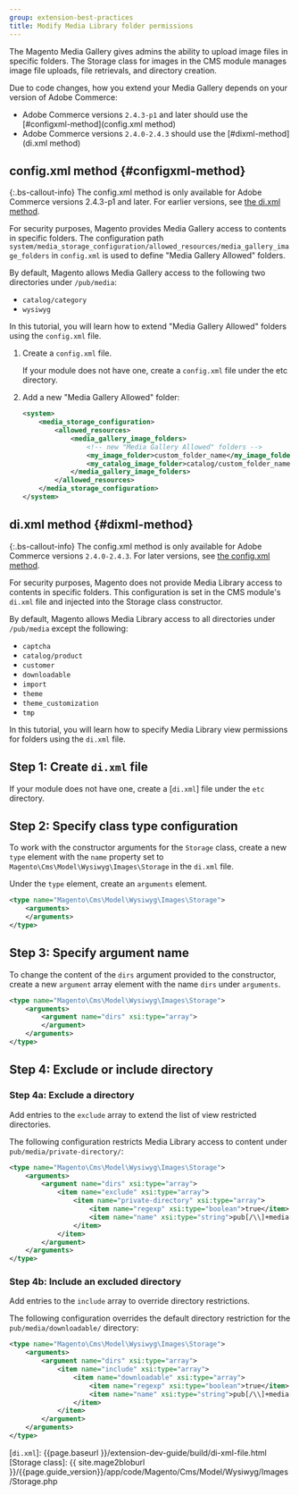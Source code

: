 ```yaml
---
group: extension-best-practices
title: Modify Media Library folder permissions
---
```


The Magento Media Gallery gives admins the ability to upload image files in specific folders. The Storage class for images in the CMS module manages image file uploads, file retrievals, and directory creation.

Due to code changes, how you extend your Media Gallery depends on your version of Adobe Commerce:

- Adobe Commerce versions `2.4.3-p1` and later should use the [#configxml-method](config.xml method)
- Adobe Commerce versions `2.4.0-2.4.3` should use the [#dixml-method](di.xml method)

## config.xml method {#configxml-method}

{:.bs-callout-info}
The config.xml method is only available for Adobe Commerce versions 2.4.3-p1 and later. For earlier versions, see [the di.xml method](#dixml-method).

For security purposes, Magento provides Media Gallery access to contents in specific folders. The configuration path `system/media_storage_configuration/allowed_resources/media_gallery_image_folders` in `config.xml` is used to define "Media Gallery Allowed" folders.

By default, Magento allows Media Gallery access to the following two directories under `/pub/media`:

-  `catalog/category`
-  `wysiwyg`

In this tutorial, you will learn how to extend "Media Gallery Allowed" folders using the `config.xml` file.

1. Create a `config.xml` file.

   If your module does not have one, create a `config.xml` file under the etc directory.

1. Add a new "Media Gallery Allowed" folder:

   ```xml
   <system>
       <media_storage_configuration>
           <allowed_resources>
               <media_gallery_image_folders>
                   <!-- new "Media Gallery Allowed" folders -->
                   <my_image_folder>custom_folder_name</my_image_folder>
                   <my_catalog_image_folder>catalog/custom_folder_name</my_catalog_image_folder>
               </media_gallery_image_folders>
           </allowed_resources>
       </media_storage_configuration>
   </system>
   ```

## di.xml method {#dixml-method}

{:.bs-callout-info}
The config.xml method is only available for Adobe Commerce versions `2.4.0-2.4.3`. For later versions, see [the config.xml method](#configxml-method).

For security purposes, Magento does not provide Media Library access to contents in specific folders. This configuration is set in the CMS module's `di.xml` file and injected into the Storage class constructor.

By default, Magento allows Media Library access to all directories under `/pub/media` except the following:

-  `captcha`
-  `catalog/product`
-  `customer`
-  `downloadable`
-  `import`
-  `theme`
-  `theme_customization`
-  `tmp`

In this tutorial, you will learn how to specify Media Library view permissions for folders using the `di.xml` file.

## Step 1: Create `di.xml` file

If your module does not have one, create a [`di.xml`] file under the `etc` directory.

## Step 2: Specify class type configuration

To work with the constructor arguments for the `Storage` class, create a new `type` element with the `name` property set to `Magento\Cms\Model\Wysiwyg\Images\Storage` in the `di.xml` file.

Under the `type` element, create an `arguments` element.

```xml
<type name="Magento\Cms\Model\Wysiwyg\Images\Storage">
    <arguments>
    </arguments>
</type>
```

## Step 3: Specify argument name

To change the content of the `dirs` argument provided to the constructor, create a new `argument` array element with the name `dirs` under `arguments`.

```xml
<type name="Magento\Cms\Model\Wysiwyg\Images\Storage">
    <arguments>
        <argument name="dirs" xsi:type="array">
        </argument>
    </arguments>
</type>
```

## Step 4: Exclude or include directory

### Step 4a: Exclude a directory

Add entries to the `exclude` array to extend the list of view restricted directories.

The following configuration restricts Media Library access to content under `pub/media/private-directory/`:

```xml
<type name="Magento\Cms\Model\Wysiwyg\Images\Storage">
    <arguments>
        <argument name="dirs" xsi:type="array">
            <item name="exclude" xsi:type="array">
                <item name="private-directory" xsi:type="array">
                    <item name="regexp" xsi:type="boolean">true</item>
                    <item name="name" xsi:type="string">pub[/\\]+media[/\\]+private-directory[/\\]*$</item>
                </item>
            </item>
        </argument>
    </arguments>
</type>
```

### Step 4b: Include an excluded directory

Add entries to the `include` array to override directory restrictions.

The following configuration overrides the default directory restriction for the `pub/media/downloadable/` directory:

```xml
<type name="Magento\Cms\Model\Wysiwyg\Images\Storage">
    <arguments>
        <argument name="dirs" xsi:type="array">
            <item name="include" xsi:type="array">
                <item name="downloadable" xsi:type="array">
                    <item name="regexp" xsi:type="boolean">true</item>
                    <item name="name" xsi:type="string">pub[/\\]+media[/\\]+downloadable[/\\]*$</item>
                </item>
            </item>
        </argument>
    </arguments>
</type>
```

[`di.xml`]: {{page.baseurl }}/extension-dev-guide/build/di-xml-file.html
[Storage class]: {{ site.mage2bloburl }}/{{page.guide_version}}/app/code/Magento/Cms/Model/Wysiwyg/Images/Storage.php
